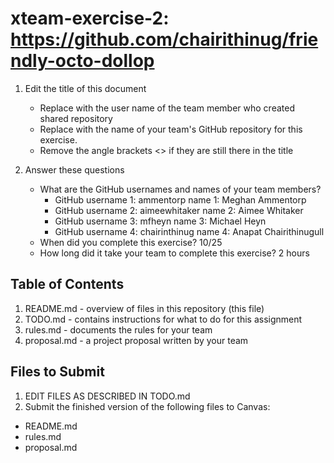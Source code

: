 # xteam-exercise-2: https://github.com/chairithinug/friendly-octo-dollop

1. Edit the title of this document
   * Replace <UserName> with the user name of the team member who created shared repository
   * Replace <GitHubRepositoryName> with the name of your team's GitHub repository for this exercise.
   * Remove the angle brackets <> if they are still there in the title

2. Answer these questions
   * What are the GitHub usernames and names of your team members?
       * GitHub username 1: ammentorp       name 1: Meghan Ammentorp
       * GitHub username 2: aimeewhitaker   name 2: Aimee Whitaker
       * GitHub username 3: mfheyn          name 3: Michael Heyn
       * GitHub username 4: chairinthinug   name 4: Anapat Chairithinugull
   * When did you complete this exercise? 10/25
   * How long did it take your team to complete this exercise? 2 hours

## Table of Contents

1. README.md - overview of files in this repository (this file)
2. TODO.md - contains instructions for what to do for this assignment
3. rules.md - documents the rules for your team
4. proposal.md - a project proposal written by your team

## Files to Submit

1. EDIT FILES AS DESCRIBED IN TODO.md
2. Submit the finished version of the following files to Canvas:

* README.md
* rules.md
* proposal.md

